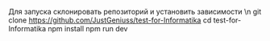 Для запуска склонировать репозиторий и установить зависимости \n
git clone https://github.com/JustGeniuss/test-for-Informatika
cd test-for-Informatika
npm install
npm run dev











